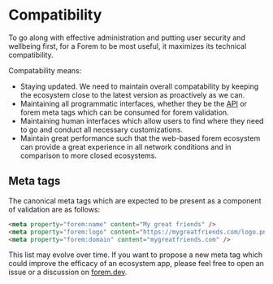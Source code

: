 # Compatibility

To go along with effective administration and putting user security and wellbeing first, for a Forem to be most useful, it maximizes its technical compatibility.

Compatability means:

- Staying updated. We need to maintain overall compatability by keeping the ecosystem close to the latest version as proactively as we can.
- Maintaining all programmatic interfaces, whether they be the [API](https://api.forem.com) or forem meta tags which can be consumed for forem validation.
- Maintaining human interfaces which allow users to find where they need to go and conduct all necessary customizations.
- Maintain great performance such that the web-based forem ecosystem can provide a great experience in all network conditions and in comparison to more closed ecosystems.

## Meta tags

The canonical meta tags which are expected to be present as a component of validation are as follows:

```html
<meta property="forem:name" content="My great friends" />
<meta property="forem:logo" content="https://mygreatfriends.com/logo.png" />
<meta property="forem:domain" content="mygreatfriends.com" />
```

This list may evolve over time. If you want to propose a new meta tag which could improve the efficacy of an ecosystem app, please feel free to open an issue or a discussion on [forem.dev](https://forem.dev).
